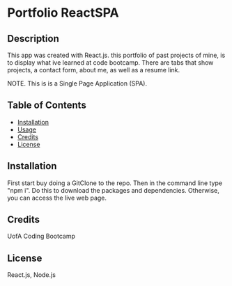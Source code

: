 # Portfolio ReactSPA

## Description

This app was created with React.js. this portfolio of past projects of mine, is to display what ive learned at code bootcamp. There are tabs that show projects, a contact form, about me, as well as a resume link. 

NOTE. This is is a Single Page Application (SPA).

## Table of Contents 
* [Installation](#installation)
* [Usage](#usage)
* [Credits](#credits)
* [License](#license)

## Installation 
 First start buy doing a GitClone to the repo. Then in the command line type "npm i". Do this to download the packages and dependencies. Otherwise, you can access the live web page.



    
## Credits 
UofA Coding Bootcamp

## License 
React.js, Node.js



